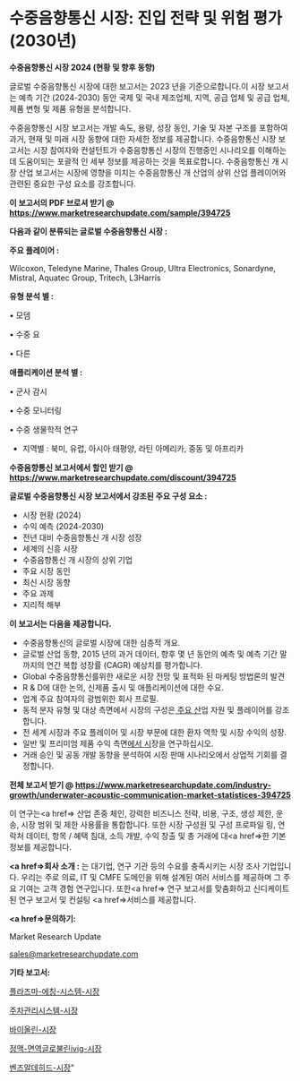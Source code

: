 # 수중음향통신 시장: 진입 전략 및 위험 평가(2030년)

<strong>수중음향통신 시장 2024 (현황 및 향후 동향)</strong>

글로벌 수중음향통신 시장에 대한 보고서는 2023 년을 기준으로합니다.이 시장 보고서는 예측 기간 (2024-2030) 동안 국제 및 국내 제조업체, 지역, 공급 업체 및 공급 업체, 제품 변형 및 제품 유형을 분석합니다.

수중음향통신 시장 보고서는 개발 속도, 용량, 성장 동인, 기술 및 자본 구조를 포함하여 과거, 현재 및 미래 시장 동향에 대한 자세한 정보를 제공합니다. 수중음향통신 시장 보고서는 시장 참여자와 컨설턴트가 수중음향통신 시장의 진행중인 시나리오를 이해하는 데 도움이되는 포괄적 인 세부 정보를 제공하는 것을 목표로합니다. 수중음향통신 개 시장 산업 보고서는 시장에 영향을 미치는 수중음향통신 개 산업의 상위 산업 플레이어와 관련된 중요한 구성 요소를 강조합니다.



<strong>이 보고서의 PDF 브로셔 받기 @ <a href=https://www.marketresearchupdate.com/sample/394725>https://www.marketresearchupdate.com/sample/394725</a></strong>



<strong>다음과 같이 분류되는 글로벌 수중음향통신 시장 :</strong>



<strong>주요 플레이어 :</strong>

Wilcoxon, Teledyne Marine, Thales Group, Ultra Electronics, Sonardyne, Mistral, Aquatec Group, Tritech, L3Harris



<strong>유형 분석 별 :</strong>

• 모뎀

• 수중 요

• 다른



<strong>애플리케이션 분석 별 :</strong>

• 군사 감시

• 수중 모니터링

• 수중 생물학적 연구

<ul>
  <li>지역별 : 북미, 유럽, 아시아 태평양, 라틴 아메리카, 중동 및 아프리카</li>
</ul>


<strong>수중음향통신 보고서에서 할인 받기 @ <a href=https://www.marketresearchupdate.com/discount/394725>https://www.marketresearchupdate.com/discount/394725</a></strong>



<strong>글로벌 수중음향통신 시장 보고서에서 강조된 주요 구성 요소 :</strong>
<ul>
  <li>시장 현황 (2024)</li>
  <li>수익 예측 (2024-2030)</li>
  <li>전년 대비 수중음향통신 개 시장 성장</li>
  <li>세계의 신흥 시장</li>
  <li>수중음향통신 개 시장의 상위 기업</li>
  <li>주요 시장 동인</li>
  <li>최신 시장 동향</li>
  <li>주요 과제</li>
  <li>지리적 해부</li>
</ul>


<strong>이 보고서는 다음을 제공합니다.</strong>
<ul>
  <li>수중음향통신의 글로벌 시장에 대한 심층적 개요.</li>
  <li>글로벌 산업 동향, 2015 년의 과거 데이터, 향후 몇 년 동안의 예측 및 예측 기간 말까지의 연간 복합 성장률 (CAGR) 예상치를 평가합니다.</li>
  <li>Global 수중음향통신를위한 새로운 시장 전망 및 표적화 된 마케팅 방법론의 발견</li>
  <li>R &amp; D에 대한 논의, 신제품 출시 및 애플리케이션에 대한 수요.</li>
  <li>업계 주요 참여자의 광범위한 회사 프로필.</li>
  <li>동적 분자 유형 및 대상 측면에서 시장의 구성은<a href=> 주요 산</a>업 자원 및 플레이어를 강조합니다.</li>
  <li>전 세계 시장과 주요 플레이어 및 시장 부문에 대한 환자 역학 및 시장 수익의 성장.</li>
  <li>일반 및 프리미엄 제품 수익 측면<a href=>에서 시</a>장을 연구하십시오.</li>
  <li>거래 승인 및 공동 개발 동향을 분석하여 시장 판매 시나리오에서 상업적 기회를 결정합니다.</li>
</ul>



<strong>전체 보고서 받기 @ <a href=https://www.marketresearchupdate.com/industry-growth/underwater-acoustic-communication-market-statistices-394725>https://www.marketresearchupdate.com/industry-growth/underwater-acoustic-communication-market-statistices-394725</a></strong>

이 연구는<a href=> 산업 존중</a> 체인, 강력한 비즈니스 전략, 비용, 구조, 생성 제한, 운송, 시장 범위 및 제한 사용률을 통합합니다. 또한 시장 구성원 및 구성 프로파일 링, 연락처 데이터, 항목 / 혜택 침대, 소득 개발, 수익 창출 및 총 거래에 대<a href=>한 기본 </a>정보를 제공합니다.



<strong><a href=>회사 소</a>개 :</strong>
는 대기업, 연구 기관 등의 수요를 충족시키는 시장 조사 기업입니다. 우리는 주로 의료, IT 및 CMFE 도메인을 위해 설계된 여러 서비스를 제공하며 그 주요 기여는 고객 경험 연구입니다. 또한<a href=> 연구 보</a>고서를 맞춤화하고 신디케이트 된 연구 보고서 및 컨설팅 <a href=>서비스</a>를 제공합니다.



<strong><a href=>문의하기:</a></strong>

Market Research Update

sales@marketresearchupdate.com



<strong>기타 보고서:</strong>

<a href=https://www.linkedin.com/pulse/플라즈마-에칭-시스템-시장-규모-및-성장-2023-survey-savvy-insights-360-analysis/>플라즈마-에칭-시스템-시장</a>

<a href=https://www.linkedin.com/pulse/주차관리시스템-시장-동향-및-성장-전망-trend-tracking-tips-360-analysis-xhmxf/>주차관리시스템-시장</a>

<a href=https://www.linkedin.com/pulse/바이올린-시장-세분화-연구-및-목표-고객2029년-data-dive-diaries-24-analysis-7izpf/>바이올린-시장</a>

<a href=https://www.linkedin.com/pulse/정맥-면역글로불린ivig-시장-세분화-연구-및-목표-고객2030년-data-dive-diaries-24-analysis-4lg9f/>정맥-면역글로불린ivig-시장</a>

<a href=https://www.linkedin.com/pulse/벤즈알데히드-시장-동향-및-성장-전망-analytics-alchemy-360-analysis-ib5gf/>벤즈알데히드-시장</a>"
